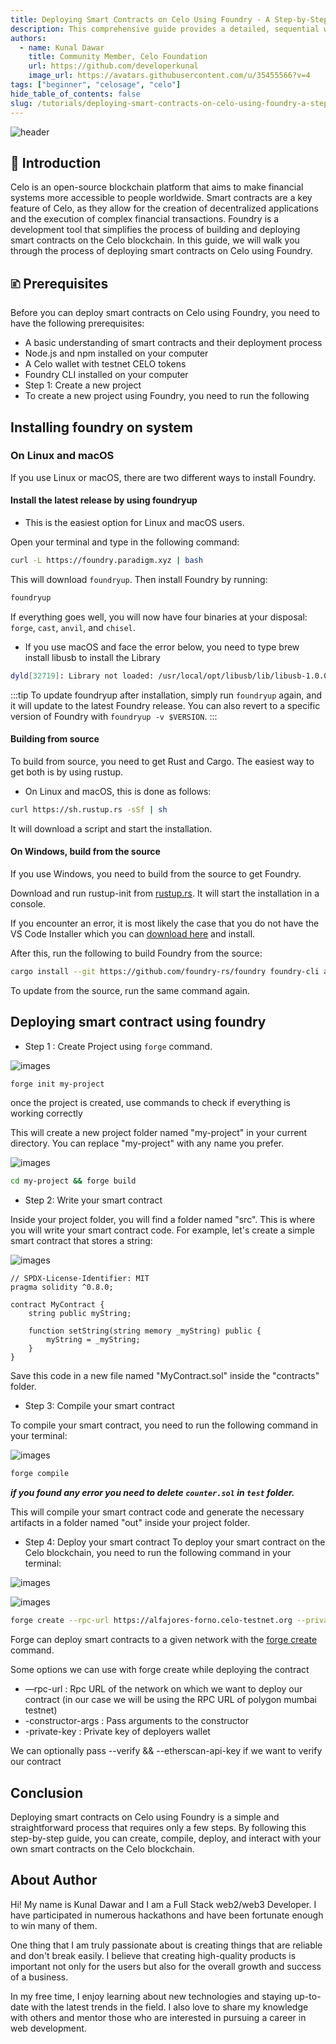 ```yaml
---
title: Deploying Smart Contracts on Celo Using Foundry - A Step-by-Step Guide
description: This comprehensive guide provides a detailed, sequential walkthrough for deploying smart contracts on the Celo blockchain using Foundry.
authors:
  - name: Kunal Dawar
    title: Community Member, Celo Foundation
    url: https://github.com/developerkunal
    image_url: https://avatars.githubusercontent.com/u/35455566?v=4
tags: ["beginner", "celosage", "celo"]
hide_table_of_contents: false
slug: /tutorials/deploying-smart-contracts-on-celo-using-foundry-a-step-by-step-guide
---
```


![header](../../src/data-tutorials/showcase/beginner/deploying-smart-contracts-on-celo-using-foundry-a-step-by-step-guide.png)

## 🌱 Introduction

Celo is an open-source blockchain platform that aims to make financial systems more accessible to people worldwide. Smart contracts are a key feature of Celo, as they allow for the creation of decentralized applications and the execution of complex financial transactions. Foundry is a development tool that simplifies the process of building and deploying smart contracts on the Celo blockchain. In this guide, we will walk you through the process of deploying smart contracts on Celo using Foundry.

## 🗈 Prerequisites

Before you can deploy smart contracts on Celo using Foundry, you need to have the following prerequisites:

- A basic understanding of smart contracts and their deployment process
- Node.js and npm installed on your computer
- A Celo wallet with testnet CELO tokens
- Foundry CLI installed on your computer
- Step 1: Create a new project
- To create a new project using Foundry, you need to run the following

## Installing foundry on system

### On Linux and macOS

If you use Linux or macOS, there are two different ways to install Foundry.

#### Install the latest release by using foundryup

- This is the easiest option for Linux and macOS users.

Open your terminal and type in the following command:

```bash
curl -L https://foundry.paradigm.xyz | bash
```

This will download `foundryup`. Then install Foundry by running:

```bash
foundryup
```

If everything goes well, you will now have four binaries at your disposal: `forge`, `cast`, `anvil`, and `chisel`.

- If you use macOS and face the error below, you need to type brew install libusb to install the Library

```bash
dyld[32719]: Library not loaded: /usr/local/opt/libusb/lib/libusb-1.0.0.dylib
```

:::tip
To update foundryup after installation, simply run `foundryup` again, and it will update to the latest Foundry release. You can also revert to a specific version of Foundry with `foundryup -v $VERSION`.
:::

#### Building from source

To build from source, you need to get Rust and Cargo. The easiest way to get both is by using rustup.

- On Linux and macOS, this is done as follows:

```bash
curl https://sh.rustup.rs -sSf | sh
```

It will download a script and start the installation.

#### On Windows, build from the source

If you use Windows, you need to build from the source to get Foundry.

Download and run rustup-init from [rustup.rs](https://win.rustup.rs/x86_64). It will start the installation in a console.

If you encounter an error, it is most likely the case that you do not have the VS Code Installer which you can [download here](https://visualstudio.microsoft.com/downloads/) and install.

After this, run the following to build Foundry from the source:

```bash
cargo install --git https://github.com/foundry-rs/foundry foundry-cli anvil chisel --bins --locked
```

To update from the source, run the same command again.

## Deploying smart contract using foundry

- Step 1 : Create Project using `forge` command.

![images](images/1.png)

```bash
forge init my-project
```

once the project is created, use commands to check if everything is working correctly

This will create a new project folder named "my-project" in your current directory. You can replace "my-project" with any name you prefer.

![images](images/2.png)

```bash
cd my-project && forge build
```

- Step 2: Write your smart contract

Inside your project folder, you will find a folder named "src". This is where you will write your smart contract code. For example, let's create a simple smart contract that stores a string:

![images](images/3.png)

```solidity
// SPDX-License-Identifier: MIT
pragma solidity ^0.8.0;

contract MyContract {
    string public myString;

    function setString(string memory _myString) public {
        myString = _myString;
    }
}
```

Save this code in a new file named "MyContract.sol" inside the "contracts" folder.

- Step 3: Compile your smart contract

To compile your smart contract, you need to run the following command in your terminal:

![images](images/4.png)

```bash
forge compile
```

**_if you found any error you need to delete `counter.sol` in `test` folder._**

This will compile your smart contract code and generate the necessary artifacts in a folder named "out" inside your project folder.

- Step 4: Deploy your smart contract
  To deploy your smart contract on the Celo blockchain, you need to run the following command in your terminal:

![images](images/5.png)

![images](images/6.png)

```bash
forge create --rpc-url https://alfajores-forno.celo-testnet.org --private-key <privatekey> src/MyContract.sol:MyContract
```

Forge can deploy smart contracts to a given network with the [forge create](https://book.getfoundry.sh/reference/forge/forge-create.html) command.

Some options we can use with forge create while deploying the contract

- —rpc-url : Rpc URL of the network on which we want to deploy our contract (in our case we will be using the RPC URL of polygon mumbai testnet)
- -constructor-args : Pass arguments to the constructor
- -private-key : Private key of deployers wallet

We can optionally pass --verify && --etherscan-api-key if we want to verify our contract

## Conclusion

Deploying smart contracts on Celo using Foundry is a simple and straightforward process that requires only a few steps. By following this step-by-step guide, you can create, compile, deploy, and interact with your own smart contracts on the Celo blockchain.

## About Author

Hi! My name is Kunal Dawar and I am a Full Stack web2/web3 Developer. I have participated in numerous hackathons and have been fortunate enough to win many of them.

One thing that I am truly passionate about is creating things that are reliable and don't break easily. I believe that creating high-quality products is important not only for the users but also for the overall growth and success of a business.

In my free time, I enjoy learning about new technologies and staying up-to-date with the latest trends in the field. I also love to share my knowledge with others and mentor those who are interested in pursuing a career in web development.
